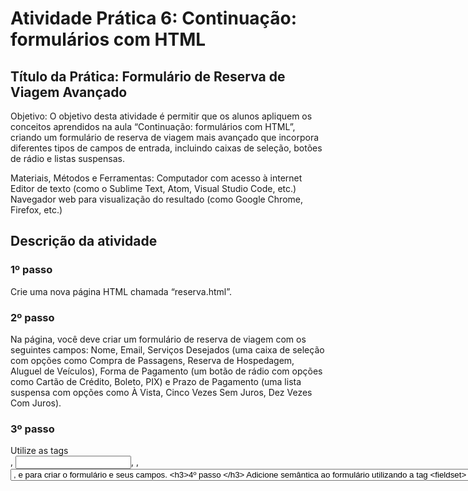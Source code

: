 <h1>Atividade Prática 6: Continuação: formulários com HTML</h1>

<h2>Título da Prática: Formulário de Reserva de Viagem Avançado</h2>

Objetivo: O objetivo desta atividade é permitir que os alunos apliquem os conceitos aprendidos na aula “Continuação: formulários com HTML”, criando um formulário de reserva de viagem mais avançado que incorpora diferentes tipos de campos de entrada, incluindo caixas de seleção, botões de rádio e listas suspensas.

Materiais, Métodos e Ferramentas:
Computador com acesso à internet
Editor de texto (como o Sublime Text, Atom, Visual Studio Code, etc.)
Navegador web para visualização do resultado (como Google Chrome, Firefox, etc.)

<h2>Descrição da atividade</h2>

<h3>1º passo</h3>
Crie uma nova página HTML chamada “reserva.html”.

<h3>2º passo</h3>
Na página, você deve criar um formulário de reserva de viagem com os seguintes campos: Nome, Email, Serviços Desejados 
(uma caixa de seleção com opções como Compra de Passagens, Reserva de Hospedagem, Aluguel de Veículos),
Forma de Pagamento (um botão de rádio com opções como Cartão de Crédito, Boleto, PIX)
e Prazo de Pagamento (uma lista suspensa com opções como À Vista, Cinco Vezes Sem Juros, Dez Vezes Com Juros).


<h3>3º passo</h3>
Utilize as tags <form>, <input>, <label>, <select>, <option>, <fieldset> e <textarea> para criar o formulário e seus campos.


<h3>4º passo </h3>
Adicione semântica ao formulário utilizando a tag <fieldset> para agrupar os campos do formulário.


<h3>5º passo </h3>
Adicione um botão de envio ao formulário utilizando a tag <input> com o tipo “submit”.


<h3>6º passo</h3>
Salve seu trabalho e visualize a página no navegador.
